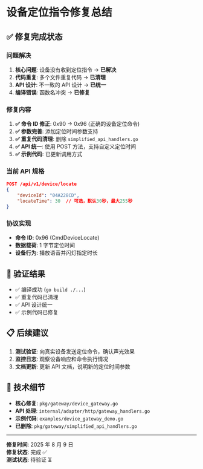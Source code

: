 # 设备定位指令修复总结

## ✅ 修复完成状态

### 问题解决

1. **核心问题**: 设备没有收到定位指令 → **已解决**
2. **代码重复**: 多个文件重复代码 → **已清理**
3. **API 设计**: 不一致的 API 设计 → **已统一**
4. **编译错误**: 函数名冲突 → **已修复**

### 修复内容

1. **✅ 命令 ID 修正**: 0x90 → 0x96 (正确的设备定位命令)
2. **✅ 参数完善**: 添加定位时间参数支持
3. **✅ 重复代码清理**: 删除 `simplified_api_handlers.go`
4. **✅ API 统一**: 使用 POST 方法，支持自定义定位时间
5. **✅ 示例代码**: 已更新调用方式

### 当前 API 规格

```json
POST /api/v1/device/locate
{
    "deviceId": "04A228CD",
    "locateTime": 30  // 可选，默认30秒，最大255秒
}
```

### 协议实现

- **命令 ID**: 0x96 (CmdDeviceLocate)
- **数据载荷**: 1 字节定位时间
- **设备行为**: 播放语音并闪灯指定时长

## 🎯 验证结果

- ✅ 编译成功 (`go build ./...`)
- ✅ 重复代码已清理
- ✅ API 设计统一
- ✅ 示例代码已修复

## 📋 后续建议

1. **测试验证**: 向真实设备发送定位命令，确认声光效果
2. **监控日志**: 观察设备响应和命令执行情况
3. **文档更新**: 更新 API 文档，说明新的定位时间参数

## 🔧 技术细节

- **核心修复**: `pkg/gateway/device_gateway.go`
- **API 处理**: `internal/adapter/http/gateway_handlers.go`
- **示例代码**: `examples/device_gateway_demo.go`
- **已删除**: `pkg/gateway/simplified_api_handlers.go`

---

**修复时间**: 2025 年 8 月 9 日  
**修复状态**: 完成 ✅  
**测试状态**: 待验证 ⏳
